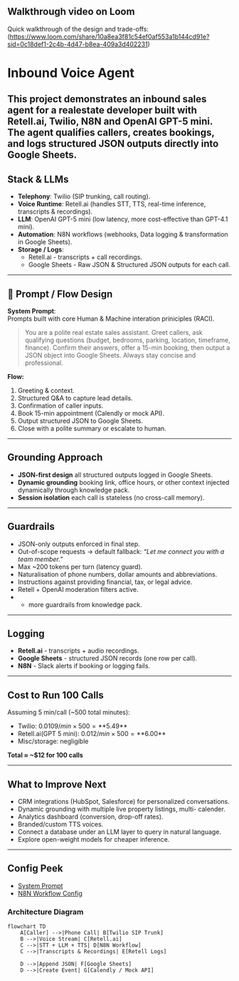 ## Walkthrough video on Loom

Quick walkthrough of the design and trade-offs:  
(https://www.loom.com/share/10a8ea3f81c54ef0af553a1b144cd91e?sid=0c18def1-2c4b-4d47-b8ea-409a3d402231)


# Inbound Voice Agent

This project demonstrates an inbound sales agent for a realestate developer built with Retell.ai, Twilio, N8N and OpenAI GPT-5 mini. The agent qualifies callers, creates bookings, and logs structured JSON outputs directly into Google Sheets.
---

## Stack & LLMs
- **Telephony**: Twilio (SIP trunking, call routing).
- **Voice Runtime**: Retell.ai (handles STT, TTS, real-time inference, transcripts & recordings).
- **LLM**: OpenAI GPT-5 mini (low latency, more cost-effective than GPT-4.1 mini).
- **Automation**: N8N workflows (webhooks, Data logging & transformation in Google Sheets).
- **Storage / Logs**:
  - Retell.ai - transcripts + call recordings.
  - Google Sheets - Raw JSON & Structured JSON outputs for each call.

---

## 🧭 Prompt / Flow Design
**System Prompt**:  
Prompts built with core Human & Machine interation priniciples (RACI).
> You are a polite real estate sales assistant. Greet callers, ask qualifying questions (budget, bedrooms, parking, location, timeframe, finance). Confirm their answers, offer a 15-min booking, then output a JSON object into Google Sheets. Always stay concise and professional.

**Flow:**
1. Greeting & context.
2. Structured Q&A to capture lead details.
3. Confirmation of caller inputs.
4. Book 15-min appointment (Calendly or mock API).
5. Output structured JSON to Google Sheets.
6. Close with a polite summary or escalate to human.

---

## Grounding Approach
- **JSON-first design**  all structured outputs logged in Google Sheets.
- **Dynamic grounding** booking link, office hours, or other context injected dynamically through knowledge pack.
- **Session isolation** each call is stateless (no cross-call memory).

---

## Guardrails
- JSON-only outputs enforced in final step.
- Out-of-scope requests -> default fallback: *“Let me connect you with a team member.”*
- Max ~200 tokens per turn (latency guard).
- Naturalisation of phone numbers, dollar amounts and abbreviations.
- Instructions against providing financial, tax, or legal advice.
- Retell + OpenAI moderation filters active.
- + more guardrails from knowledge pack.

---

## Logging
- **Retell.ai** - transcripts + audio recordings.
- **Google Sheets** - structured JSON records (one row per call).
- **N8N** - Slack alerts if booking or logging fails.

---

## Cost to Run 100 Calls
Assuming 5 min/call (~500 total minutes):

- Twilio: $0.0109/min × 500 = **$5.49**
- Retell.ai(GPT 5 mini): $0.012/min × 500 = **$6.00**
- Misc/storage: negligible

**Total ≈ ~$12 for 100 calls**

---

## What to Improve Next
- CRM integrations (HubSpot, Salesforce) for personalized conversations.
- Dynamic grounding with multiple live property listings, multi- calender.
- Analytics dashboard (conversion, drop-off rates).
- Branded/custom TTS voices.
- Connect a database under an LLM layer to query in natural language.
- Explore open-weight models for cheaper inference.

---
## Config Peek

- [System Prompt](prompts/system-prompt.txt)  
- [N8N Workflow Config](config/n8n-workflow.json)  

### Architecture Diagram

```mermaid
flowchart TD
    A[Caller] -->|Phone Call| B[Twilio SIP Trunk]
    B -->|Voice Stream| C[Retell.ai]
    C -->|STT + LLM + TTS| D[N8N Workflow]
    C -->|Transcripts & Recordings| E[Retell Logs]

    D -->|Append JSON| F[Google Sheets]
    D -->|Create Event| G[Calendly / Mock API]


